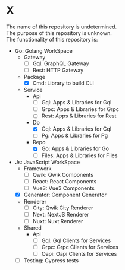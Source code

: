 # X
The name of this repository is undetermined.  
The purpose of this repository is unknown.  
The functionality of this repository is:

- Go: Golang WorkSpace
  - Gateway 
    - [ ] Gql: GraphQL Gateway
    - [ ] Rest: HTTP Gateway
  - Package
    - [x] Cmd: Library to build CLI 
  - Service
    - Api
      - [ ] Gql: Apps & Libraries for Gql
      - [ ] Grpc: Apps & Libraries for Grpc
      - [ ] Rest: Apps & Libraries for Rest
    - Db
      - [x] Cql: Apps & Libraries for Cql
      - [ ] Pg: Apps & Libraries for Pg
    - Repo
      - [x] Go: Apps & Libraries for Go
      - [ ] Files: Apps & Libraries for Files
- Js: JavaScript WorkSpace
  - Framework
    - [ ] Qwik: Qwik Components
    - [ ] React: React Components
    - [ ] Vue3: Vue3 Components
  - [x] Generator: Component Generator
  - Renderer
    - [ ] City: Qwik City Renderer
    - [ ] Next: NextJS Renderer
    - [ ] Nuxt: Nuxt Renderer
  - Shared
    - Api
      - [ ] Gql: Gql Clients for Services 
      - [ ] Grpc: Grpc Clients for Services 
      - [ ] Oapi: Oapi Clients for Services 
  - [ ] Testing: Cypress tests